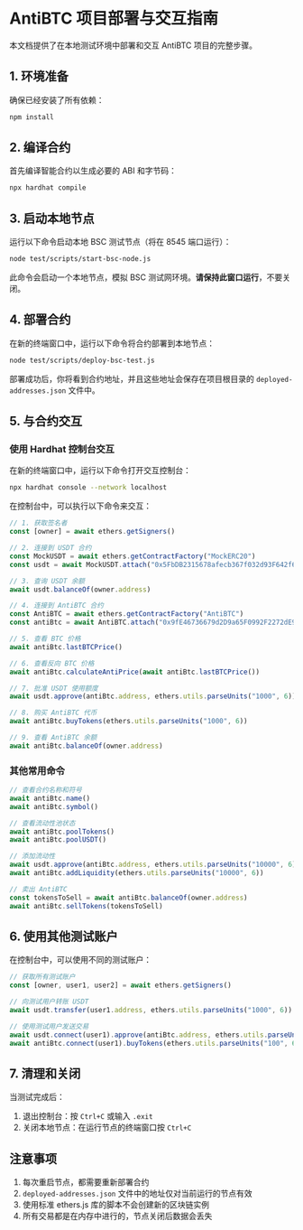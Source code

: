 # AntiBTC 项目部署与交互指南

本文档提供了在本地测试环境中部署和交互 AntiBTC 项目的完整步骤。

## 1. 环境准备

确保已经安装了所有依赖：

```bash
npm install
```

## 2. 编译合约

首先编译智能合约以生成必要的 ABI 和字节码：

```bash
npx hardhat compile
```

## 3. 启动本地节点

运行以下命令启动本地 BSC 测试节点（将在 8545 端口运行）：

```bash
node test/scripts/start-bsc-node.js
```

此命令会启动一个本地节点，模拟 BSC 测试网环境。**请保持此窗口运行**，不要关闭。

## 4. 部署合约

在新的终端窗口中，运行以下命令将合约部署到本地节点：

```bash
node test/scripts/deploy-bsc-test.js
```

部署成功后，你将看到合约地址，并且这些地址会保存在项目根目录的 `deployed-addresses.json` 文件中。

## 5. 与合约交互

### 使用 Hardhat 控制台交互

在新的终端窗口中，运行以下命令打开交互控制台：

```bash
npx hardhat console --network localhost
```

在控制台中，可以执行以下命令来交互：

```javascript
// 1. 获取签名者
const [owner] = await ethers.getSigners()

// 2. 连接到 USDT 合约
const MockUSDT = await ethers.getContractFactory("MockERC20")
const usdt = await MockUSDT.attach("0x5FbDB2315678afecb367f032d93F642f64180aa3")

// 3. 查询 USDT 余额
await usdt.balanceOf(owner.address)

// 4. 连接到 AntiBTC 合约
const AntiBTC = await ethers.getContractFactory("AntiBTC")
const antiBtc = await AntiBTC.attach("0x9fE46736679d2D9a65F0992F2272dE9f3c7fa6e0")

// 5. 查看 BTC 价格
await antiBtc.lastBTCPrice()

// 6. 查看反向 BTC 价格
await antiBtc.calculateAntiPrice(await antiBtc.lastBTCPrice())

// 7. 批准 USDT 使用额度
await usdt.approve(antiBtc.address, ethers.utils.parseUnits("1000", 6))

// 8. 购买 AntiBTC 代币
await antiBtc.buyTokens(ethers.utils.parseUnits("1000", 6))

// 9. 查看 AntiBTC 余额
await antiBtc.balanceOf(owner.address)
```

### 其他常用命令

```javascript
// 查看合约名称和符号
await antiBtc.name()
await antiBtc.symbol()

// 查看流动性池状态
await antiBtc.poolTokens()
await antiBtc.poolUSDT()

// 添加流动性
await usdt.approve(antiBtc.address, ethers.utils.parseUnits("10000", 6))
await antiBtc.addLiquidity(ethers.utils.parseUnits("10000", 6))

// 卖出 AntiBTC
const tokensToSell = await antiBtc.balanceOf(owner.address)
await antiBtc.sellTokens(tokensToSell)
```

## 6. 使用其他测试账户

在控制台中，可以使用不同的测试账户：

```javascript
// 获取所有测试账户
const [owner, user1, user2] = await ethers.getSigners()

// 向测试用户转账 USDT
await usdt.transfer(user1.address, ethers.utils.parseUnits("1000", 6))

// 使用测试用户发送交易
await usdt.connect(user1).approve(antiBtc.address, ethers.utils.parseUnits("100", 6))
await antiBtc.connect(user1).buyTokens(ethers.utils.parseUnits("100", 6))
```

## 7. 清理和关闭

当测试完成后：

1. 退出控制台：按 `Ctrl+C` 或输入 `.exit`
2. 关闭本地节点：在运行节点的终端窗口按 `Ctrl+C`

## 注意事项

1. 每次重启节点，都需要重新部署合约
2. `deployed-addresses.json` 文件中的地址仅对当前运行的节点有效
3. 使用标准 ethers.js 库的脚本不会创建新的区块链实例
4. 所有交易都是在内存中进行的，节点关闭后数据会丢失
